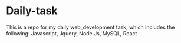 # Daily-task
This is a repo for my daily web_development task, which includes the following:
Javascript,
Jquery,
Node.Js,
MySQL,
React
